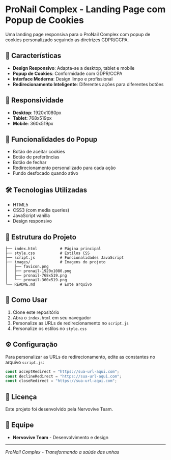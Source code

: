 # ProNail Complex - Landing Page com Popup de Cookies

Uma landing page responsiva para o ProNail Complex com popup de cookies personalizado seguindo as diretrizes GDPR/CCPA.

## 🚀 Características

- **Design Responsivo**: Adapta-se a desktop, tablet e mobile
- **Popup de Cookies**: Conformidade com GDPR/CCPA
- **Interface Moderna**: Design limpo e profissional
- **Redirecionamento Inteligente**: Diferentes ações para diferentes botões

## 📱 Responsividade

- **Desktop**: 1920x1080px
- **Tablet**: 768x519px  
- **Mobile**: 360x519px

## 🍪 Funcionalidades do Popup

- Botão de aceitar cookies
- Botão de preferências
- Botão de fechar
- Redirecionamento personalizado para cada ação
- Fundo desfocado quando ativo

## 🛠️ Tecnologias Utilizadas

- HTML5
- CSS3 (com media queries)
- JavaScript vanilla
- Design responsivo

## 📁 Estrutura do Projeto

```
├── index.html          # Página principal
├── style.css           # Estilos CSS
├── script.js           # Funcionalidades JavaScript
├── images/             # Imagens do projeto
│   ├── favicon.png
│   ├── pronail-1920x1080.png
│   ├── pronail-768x519.png
│   └── pronail-360x519.png
└── README.md           # Este arquivo
```

## 🚀 Como Usar

1. Clone este repositório
2. Abra o `index.html` em seu navegador
3. Personalize as URLs de redirecionamento no `script.js`
4. Personalize os estilos no `style.css`

## ⚙️ Configuração

Para personalizar as URLs de redirecionamento, edite as constantes no arquivo `script.js`:

```javascript
const acceptRedirect = "https://sua-url-aqui.com";
const declineRedirect = "https://sua-url-aqui.com";
const closeRedirect = "https://sua-url-aqui.com";
```

## 📄 Licença

Este projeto foi desenvolvido pela Nervovive Team.

## 👥 Equipe

- **Nervovive Team** - Desenvolvimento e design

---

*ProNail Complex - Transformando a saúde das unhas*
